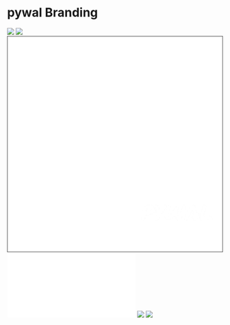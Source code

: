 # pywal Branding

![](big.png)
![](big-with-text.png)
![](discord.png)
![](README.md)
![](square-light.png)
![](square-dark.png)
